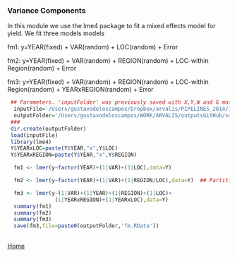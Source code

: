 ### Variance Components 

In this module we use the lme4 package to fit a mixed effects model for yield. We fit three models models

   fm1:  y=YEAR(fixed) + VAR(random) + LOC(random) + Error 
   
   fm2:  y=YEAR(fixed) + VAR(random) + REGION(random) + LOC-within Region(random) + Error 
   
   fm3:  y=YEAR(fixed) + VAR(random) + REGION(random) + LOC-within Region(random) + YEARxREGION(random) + Error 
   
```R
 ## Parameters. 'inputFolder' was previously saved with X,Y,W and G matrices
  inputFile='/Users/gustavodeloscampos/Dropbox/arvalis/PIPELINES_2014/input/standardized_data.RData'
  outputFolder='/Users/gustavodeloscampos/WORK/ARVALIS/outputsGitHub/varComp_lmer/'
 ###
 dir.create(outputFolder)
 load(inputFile)
 library(lme4)
 Y$YEARxLOC=paste(Y$YEAR,"x",Y$LOC)
 Y$YEARxREGION=paste(Y$YEAR,"x",Y$REGION)

  fm1 <- lmer(y~factor(YEAR)+(1|VAR)+(1|LOC),data=Y)  

  fm2 <- lmer(y~factor(YEAR)+(1|VAR)+(1|REGION/LOC),data=Y)  ## Partitioning varinace of LOC into Region and LOC within region.

  fm3 <- lmer(y~(1|VAR)+(1|YEAR)+(1|REGION)+(1|LOC)+
               (1|YEARxREGION)+(1|YEARxLOC),data=Y)  
  summary(fm1)
  summary(fm2)
  summary(fm3)
  save(fm3,file=paste0(outputFolder,'fm.RData'))
  
```
[Home](https://github.com/gdlc/ARVALIS/blob/master/README.md)
